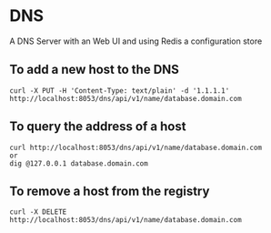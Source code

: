DNS
===

A DNS Server with an Web UI and using Redis a configuration store

## To add a new host to the DNS

	curl -X PUT -H 'Content-Type: text/plain' -d '1.1.1.1' http://localhost:8053/dns/api/v1/name/database.domain.com

## To query the address of a host

	curl http://localhost:8053/dns/api/v1/name/database.domain.com
	or
	dig @127.0.0.1 database.domain.com

## To remove a host from the registry

	curl -X DELETE http://localhost:8053/dns/api/v1/name/database.domain.com
	